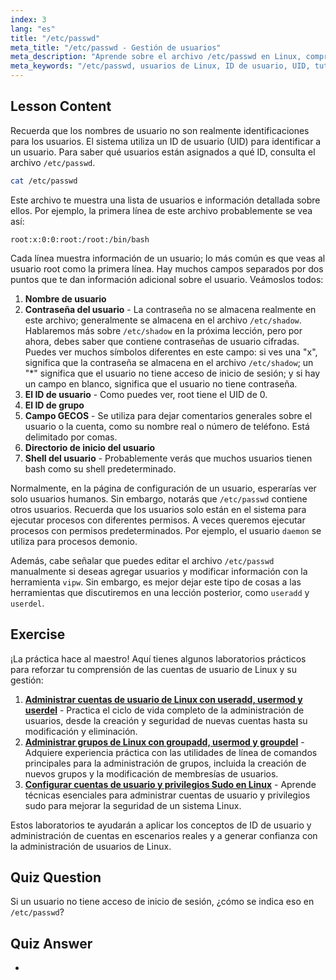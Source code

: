 ```yaml
---
index: 3
lang: "es"
title: "/etc/passwd"
meta_title: "/etc/passwd - Gestión de usuarios"
meta_description: "Aprende sobre el archivo /etc/passwd en Linux, comprende los campos de información del usuario y cómo funcionan los UID. Explora este archivo de configuración esencial."
meta_keywords: "/etc/passwd, usuarios de Linux, ID de usuario, UID, tutorial de Linux, principiante, guía, comandos de Linux"
---
```


## Lesson Content

Recuerda que los nombres de usuario no son realmente identificaciones para los usuarios. El sistema utiliza un ID de usuario (UID) para identificar a un usuario. Para saber qué usuarios están asignados a qué ID, consulta el archivo `/etc/passwd`.

```bash
cat /etc/passwd
```

Este archivo te muestra una lista de usuarios e información detallada sobre ellos. Por ejemplo, la primera línea de este archivo probablemente se vea así:

```plaintext
root:x:0:0:root:/root:/bin/bash
```

Cada línea muestra información de un usuario; lo más común es que veas al usuario root como la primera línea. Hay muchos campos separados por dos puntos que te dan información adicional sobre el usuario. Veámoslos todos:

1. **Nombre de usuario**
2. **Contraseña del usuario** - La contraseña no se almacena realmente en este archivo; generalmente se almacena en el archivo `/etc/shadow`. Hablaremos más sobre `/etc/shadow` en la próxima lección, pero por ahora, debes saber que contiene contraseñas de usuario cifradas. Puedes ver muchos símbolos diferentes en este campo: si ves una "x", significa que la contraseña se almacena en el archivo `/etc/shadow`; un "*" significa que el usuario no tiene acceso de inicio de sesión; y si hay un campo en blanco, significa que el usuario no tiene contraseña.
3. **El ID de usuario** - Como puedes ver, root tiene el UID de 0.
4. **El ID de grupo**
5. **Campo GECOS** - Se utiliza para dejar comentarios generales sobre el usuario o la cuenta, como su nombre real o número de teléfono. Está delimitado por comas.
6. **Directorio de inicio del usuario**
7. **Shell del usuario** - Probablemente verás que muchos usuarios tienen bash como su shell predeterminado.

Normalmente, en la página de configuración de un usuario, esperarías ver solo usuarios humanos. Sin embargo, notarás que `/etc/passwd` contiene otros usuarios. Recuerda que los usuarios solo están en el sistema para ejecutar procesos con diferentes permisos. A veces queremos ejecutar procesos con permisos predeterminados. Por ejemplo, el usuario `daemon` se utiliza para procesos demonio.

Además, cabe señalar que puedes editar el archivo `/etc/passwd` manualmente si deseas agregar usuarios y modificar información con la herramienta `vipw`. Sin embargo, es mejor dejar este tipo de cosas a las herramientas que discutiremos en una lección posterior, como `useradd` y `userdel`.

## Exercise

¡La práctica hace al maestro! Aquí tienes algunos laboratorios prácticos para reforzar tu comprensión de las cuentas de usuario de Linux y su gestión:

1. **[Administrar cuentas de usuario de Linux con useradd, usermod y userdel](https://labex.io/es/labs/comptia-manage-linux-user-accounts-with-useradd-usermod-and-userdel-590837)** - Practica el ciclo de vida completo de la administración de usuarios, desde la creación y seguridad de nuevas cuentas hasta su modificación y eliminación.
2. **[Administrar grupos de Linux con groupadd, usermod y groupdel](https://labex.io/es/labs/comptia-manage-linux-groups-with-groupadd-usermod-and-groupdel-590836)** - Adquiere experiencia práctica con las utilidades de línea de comandos principales para la administración de grupos, incluida la creación de nuevos grupos y la modificación de membresías de usuarios.
3. **[Configurar cuentas de usuario y privilegios Sudo en Linux](https://labex.io/es/labs/comptia-configure-user-accounts-and-sudo-privileges-in-linux-590856)** - Aprende técnicas esenciales para administrar cuentas de usuario y privilegios sudo para mejorar la seguridad de un sistema Linux.

Estos laboratorios te ayudarán a aplicar los conceptos de ID de usuario y administración de cuentas en escenarios reales y a generar confianza con la administración de usuarios de Linux.

## Quiz Question

Si un usuario no tiene acceso de inicio de sesión, ¿cómo se indica eso en `/etc/passwd`?

## Quiz Answer

-

